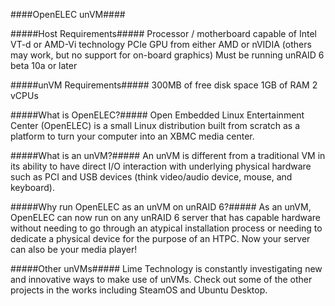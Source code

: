 ####OpenELEC unVM####

#####Host Requirements#####
Processor / motherboard capable of Intel VT-d or AMD-Vi technology
PCIe GPU from either AMD or nVIDIA (others may work, but no support for on-board graphics)
Must be running unRAID 6 beta 10a or later

#####unVM Requirements#####
300MB of free disk space
1GB of RAM
2 vCPUs

#####What is OpenELEC?#####
Open Embedded Linux Entertainment Center (OpenELEC) is a small Linux distribution built from scratch as a platform to turn your computer into an XBMC media center.

#####What is an unVM?#####
An unVM is different from a traditional VM in its ability to have direct I/O interaction with underlying physical hardware such as PCI and USB devices (think video/audio device, mouse, and keyboard).

#####Why run OpenELEC as an unVM on unRAID 6?#####
As an unVM, OpenELEC can now run on any unRAID 6 server that has capable hardware without needing to go through an atypical installation process or needing to dedicate a physical device for the purpose of an HTPC.  Now your server can also be your media player!

#####Other unVMs#####
Lime Technology is constantly investigating new and innovative ways to make use of unVMs.  Check out some of the other projects in the works including SteamOS and Ubuntu Desktop.